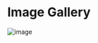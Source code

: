 # Image Gallery

![image](https://user-images.githubusercontent.com/84588706/177571789-bb8156ae-020e-4bc3-9dde-75728af9866b.png)
